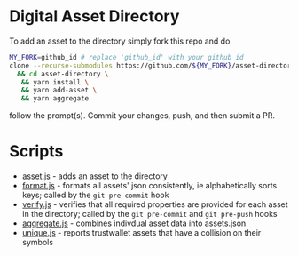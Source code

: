 # Digital Asset Directory #

To add an asset to the directory simply fork this repo and do

```sh
MY_FORK=github_id # replace 'github_id' with your github id
clone --recurse-submodules https://github.com/${MY_FORK}/asset-directory.git \
  && cd asset-directory \
￼  && yarn install \
￼  && yarn add-asset \
￼  && yarn aggregate
```
follow the prompt(s).  Commit your changes, push, and then submit a PR.

# Scripts #

- [asset.js](asset.js) - adds an asset to the directory
- [format.js](format.js) - formats all assets' json consistently, ie alphabetically sorts keys; called by the `git pre-commit` hook
- [verify.js](verify.js) - verifies that all required properties are provided for each asset in the directory; called by the `git pre-commit` and `git pre-push` hooks
- [aggregate.js](aggregate.js) - combines indivdual asset data into assets.json
- [unique.js](unique.js) - reports trustwallet assets that have a collision on their symbols
